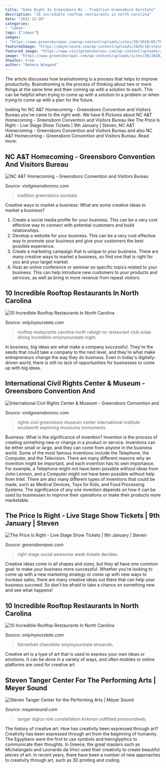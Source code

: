 ```yaml
---
title: "Date Night In Greensboro Nc - Tradition Greensboro Ourstate"
description: "10 incredible rooftop restaurants in north carolina"
date: "2022-11-20"
categories:
- "ideas"
tags: ["ideas"]
images:
- "https://www.greensboropac.com/wp-content/uploads/sites/39/2020/05/The-price-is-right-stage-show-1.jpg"
featuredImage: "https://meyersound.com/wp-content/uploads/2020/10/steven_tanger_center_6.jpg"
featured_image: "https://www.visitgreensboronc.com/wp-content/uploads/2017/06/Daytime-2-Exterior-of-International-Civil-Rights-Center-Museum-1024x681.jpg"
image: "https://www.greensboropac.com/wp-content/uploads/sites/39/2020/05/The-price-is-right-stage-show-1.jpg"
ShowToc: true
author: "Rebeca Wiegand"
---
```



The article discusses how brainstroming is a process that helps to improve productivity. Brainstroming is the process of thinking about two or more things at the same time and then coming up with a solution to each. This can be helpful when trying to come up with a solution to a problem or when trying to come up with a plan for the future.

	

		
looking for NC A&amp;T Homecoming - Greensboro Convention and Visitors Bureau you've came to the right web. We have 6 Pictures about NC A&amp;T Homecoming - Greensboro Convention and Visitors Bureau like The Price Is Right - Live Stage Show Tickets | 9th January | Steven, NC A&amp;T Homecoming - Greensboro Convention and Visitors Bureau and also NC A&amp;T Homecoming - Greensboro Convention and Visitors Bureau. Read more:
		
    
## NC A&amp;T Homecoming - Greensboro Convention And Visitors Bureau

<img loading=lazy src="https://www.visitgreensboronc.com/wp-content/uploads/2019/10/nc-at-marching-band.jpg" onerror="this.onerror=null;this.src='https://tse1.mm.bing.net/th?id=OIP.kuR_86q65mYYrLBL2ua78QHaD6&amp;pid=15.1';" alt="NC A&amp;T Homecoming - Greensboro Convention and Visitors Bureau">

_Source: visitgreensboronc.com_

>tradition greensboro ourstate. 

	

Creative ways to market a business: What are some creative ideas to market a business?
1. Create a social media profile for your business. This can be a very cost effective way to connect with potential customers and build relationships.
2. Develop a website for your business. This can be a very cost effective way to promote your business and give your customers the best possible experience.
3. Create a marketing campaign that is unique to your business. There are many creative ways to market a business, so find one that is right for you and your target market.
4. Host an online conference or seminar on specific topics related to your business. This can help introduce new customers to your products and services, as well as bring in more revenue from repeat visitors.

    
## 10 Incredible Rooftop Restaurants In North Carolina

<img loading=lazy src="http://cdn.onlyinyourstate.com/wp-content/uploads/2016/03/o-2-37-700x394.jpg" onerror="this.onerror=null;this.src='https://tse4.mm.bing.net/th?id=OIP.Yqiwxd_qSjwSAHmOdlJ_6wHaEK&amp;pid=15.1';" alt="10 Incredible Rooftop Restaurants In North Carolina">

_Source: onlyinyourstate.com_

>rooftop restaurants carolina north raleigh nc restaurant club solas dining incredible onlyinyourstate night. 

	

In business, big ideas are what make a company successful. They're the seeds that could take a company to the next level, and they're what make entrepreneurs change the way they do business. Even in today's digitally-driven world, there is still no lack of opportunities for businesses to come up with big ideas.

    
## International Civil Rights Center &amp; Museum - Greensboro Convention And

<img loading=lazy src="https://www.visitgreensboronc.com/wp-content/uploads/2017/06/Daytime-2-Exterior-of-International-Civil-Rights-Center-Museum-1024x681.jpg" onerror="this.onerror=null;this.src='https://tse3.mm.bing.net/th?id=OIP.eajKpZX4D7oT_anJ27ZiggHaE7&amp;pid=15.1';" alt="International Civil Rights Center &amp; Museum - Greensboro Convention and">

_Source: visitgreensboronc.com_

>rights civil greensboro museum center international institute woolworth exploring museums monuments. 

	

Business: What is the significance of invention?
Invention is the process of creating something new or change in a product or service. Inventions can be either small or large, and they can come from anyone in the business world. Some of the most famous inventions include the Telephone, the Computer, and the Television. There are many different reasons why an invention might be important, and each invention has its own importance. For example, a Telephone might not have been possible without ideas from John Lennon, and a Computer might not have been possible without help from Intel. 
There are also many different types of inventions that could be made, such as Medical Devices, Toys for Kids, and Food Processing Systems. The significance of any one invention depends on how it can be used by businesses to improve their operations or make their products more marketable.

    
## The Price Is Right - Live Stage Show Tickets | 9th January | Steven

<img loading=lazy src="https://www.greensboropac.com/wp-content/uploads/sites/39/2020/05/The-price-is-right-stage-show-1.jpg" onerror="this.onerror=null;this.src='https://tse3.mm.bing.net/th?id=OIP.9UAiS2SuUC9yOdD6wPI4vgHaEj&amp;pid=15.1';" alt="The Price Is Right - Live Stage Show Tickets | 9th January | Steven">

_Source: greensboropac.com_

>right stage social awesome week tickets decides. 

	

Creative ideas come in all shapes and sizes, but they all have one common goal: to make your business more successful. Whether you're looking to come up with a new marketing strategy or come up with new ways to increase sales, there are many creative ideas out there that can help your business succeed. So don't be afraid to take a chance on something new and see what happens!

    
## 10 Incredible Rooftop Restaurants In North Carolina

<img loading=lazy src="https://cdn.onlyinyourstate.com/wp-content/uploads/2016/03/o-106-700x525.jpg" onerror="this.onerror=null;this.src='https://tse4.mm.bing.net/th?id=OIP.SLrgiFrfx4YrzyV6Im2KEQHaFj&amp;pid=15.1';" alt="10 Incredible Rooftop Restaurants In North Carolina">

_Source: onlyinyourstate.com_

>fahrenheit charolette onlyinyourstate ehowcdn. 

	

Creative art is a type of art that is used to express your own ideas or emotions. It can be done in a variety of ways, and often mobiles or online platforms are used for creative art.

    
## Steven Tanger Center For The Performing Arts | Meyer Sound

<img loading=lazy src="https://meyersound.com/wp-content/uploads/2020/10/steven_tanger_center_6.jpg" onerror="this.onerror=null;this.src='https://tse1.mm.bing.net/th?id=OIP.BCGz8KANrECT7G-ULkV3LQHaEK&amp;pid=15.1';" alt="Steven Tanger Center for the Performing Arts | Meyer Sound">

_Source: meyersound.com_

>tanger digico role constellation kirkman outfitted prosoundweb. 

	

The history of creative art: How has creativity been expressed through art?
Creativity has been expressed through art from the beginning of humanity. The Egyptians were the first to use symbols and hieroglyphics to communicate their thoughts. In Greece, the great masters such as Michelangelo and Leonardo da Vinci used their creativity to create beautiful pieces of art. In recent years, there have been a number of new approaches to creativity through art, such as 3D printing and coding.

